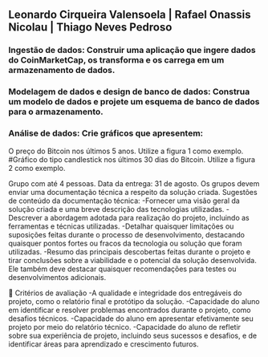 ## Leonardo Cirqueira Valensoela | Rafael Onassis Nicolau | Thiago Neves Pedroso

### Ingestão de dados: Construir uma aplicação que ingere dados do CoinMarketCap, os transforma e os carrega em um armazenamento de dados.
### Modelagem de dados e design de banco de dados: Construa um modelo de dados e projete um esquema de banco de dados para o armazenamento.
### Análise de dados: Crie gráficos que apresentem:
O preço do Bitcoin nos últimos 5 anos. Utilize a figura 1 como exemplo.
#Gráfico do tipo candlestick nos últimos 30 dias do Bitcoin. Utilize a figura 2 como exemplo.

Grupo com até 4 pessoas.
Data da entrega: 31 de agosto.
Os grupos devem enviar uma documentação técnica a respeito da solução criada. 
Sugestões de conteúdo da documentação técnica:
-Fornecer uma visão geral da solução criada  e uma breve descrição das tecnologias utilizadas.
-Descrever a abordagem adotada para realização do projeto, incluindo as ferramentas e técnicas utilizadas. 
-Detalhar quaisquer limitações ou suposições feitas durante o processo de desenvolvimento, destacando quaisquer pontos fortes ou fracos da tecnologia ou solução que foram utilizadas.
-Resumo das principais descobertas feitas durante o projeto e tirar conclusões sobre a viabilidade e o potencial da solução desenvolvida. Ele também deve destacar quaisquer recomendações para testes ou desenvolvimentos adicionais.

💯 Critérios de avaliação
-A qualidade e integridade dos entregáveis do projeto, como o relatório final e protótipo da solução.
-Capacidade do aluno em identificar e resolver problemas encontrados durante o projeto, como desafios técnicos.
-Capacidade do aluno em apresentar efetivamente seu projeto por meio do relatório técnico.
-Capacidade do aluno de refletir sobre sua experiência de projeto, incluindo seus sucessos e desafios, e de identificar áreas para aprendizado e crescimento futuros.
